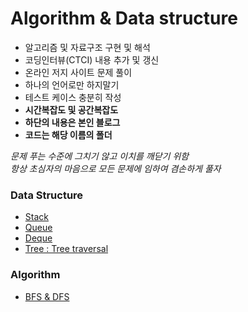 # Algorithm & Data structure
* 알고리즘 및 자료구조 구현 및 해석
* 코딩인터뷰(CTCI) 내용 추가 및 갱신
* 온라인 저지 사이트 문제 풀이
* 하나의 언어로만 하지말기
* 테스트 케이스 충분히 작성
* __시간복잡도 및 공간복잡도__
* __하단의 내용은 본인 블로그__
* __코드는 해당 이름의 폴더__

_문제 푸는 수준에 그치기 않고 이치를 깨닫기 위함_  
_항상 초심자의 마음으로 모든 문제에 임하여 겸손하게 풀자_

### Data Structure
* [ Stack ](http://pasudo123.tistory.com/96?category=744505)
* [ Queue ](http://pasudo123.tistory.com/100?category=744505)
* [ Deque ](http://pasudo123.tistory.com/106?category=744505)
* [ Tree : Tree traversal ](http://pasudo123.tistory.com/145?category=744505)

### Algorithm
* [ BFS & DFS ](http://pasudo123.tistory.com/103?category=744505)
